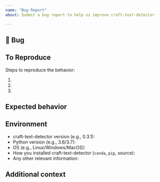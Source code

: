 ```yaml
---
name: "Bug Report"
about: Submit a bug report to help us improve craft-text-detector

---
```


## 🐛 Bug

<!-- A clear and concise description of what the bug is. -->

## To Reproduce

Steps to reproduce the behavior:

1.
1.
1.

<!-- If you have a code sample, error messages, stack traces, please provide it here as well -->

## Expected behavior

<!-- A clear and concise description of what you expected to happen. -->

## Environment

 - craft-text-detector version (e.g., 0.3.1):
 - Python version (e.g., 3.6/3.7):
 - OS (e.g., Linux/Windows/MacOS):
 - How you installed craft-text-detector (`conda`, `pip`, source):
 - Any other relevant information:

## Additional context

<!-- Add any other context about the problem here. -->
